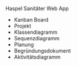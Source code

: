 Haspel Sanitäter Web App 

- Kanban Board
- Projekt
- Klassendiagramm
- Sequenzdiagramm
- Planung 
- Begründungsdokument
- Aktivitätsdiagramm
  
